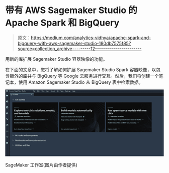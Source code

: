 # 带有 AWS Sagemaker Studio 的 Apache Spark 和 BigQuery

> 原文：<https://medium.com/analytics-vidhya/apache-spark-and-bigquery-with-aws-sagemaker-studio-180db7575f85?source=collection_archive---------12----------------------->

用新的库扩展 Sagemaker Studio 容器映像的功能。

在下面的文章中，您将了解如何扩展 Sagemaker Studio Spark 容器映像，以包含额外的库并与 BigQuery 等 Google 云服务进行交互。然后，我们将创建一个笔记本，使用 Amazon Sagemaker Studio 从 BigQuery 表中检索数据。

![](img/7cdf9fd4d47818c4a80798f5de2ed05a.png)

SageMaker 工作室(图片由作者提供)
